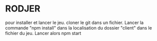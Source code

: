# RODJER
pour installer et lancer le jeu.
cloner le git dans un fichier.
Lancer la commande "npm install" dans la localisation du dossier "client" dans le fichier du jeu.
Lancer alors npm start 
